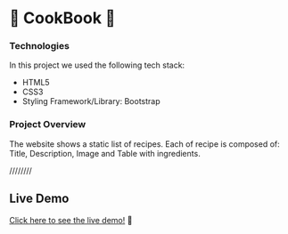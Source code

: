 # 🍔 CookBook 🍟

### Technologies
In this project we used the following tech stack:
- HTML5
- CSS3
- Styling Framework/Library: Bootstrap

### Project Overview
The website shows a static list of recipes. 
Each of recipe is composed of: Title, Description, Image and Table with ingredients.

////////
## Live Demo

[Click here to see the live demo!](https://netlify.app/) 🍳

